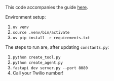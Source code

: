 This code accompanies the guide [here](https://docs.phonic.co/guides/guides/agent_with_websocket_tools).

Environment setup:
1. `uv venv`
2. `source .venv/bin/activate`
3. `uv pip install -r requirements.txt`

The steps to run are, after updating `constants.py`:
1. `python create_tool.py`
2. `python create_agent.py`
3. `fastapi dev server.py --port 8080`
4. Call your Twilio number!

